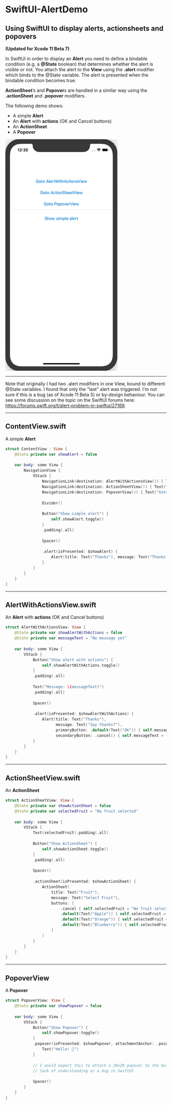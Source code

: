 # SwiftUI-AlertDemo
## Using SwiftUI to display alerts, actionsheets and popovers
**(Updated for Xcode 11 Beta 7)**

In SwiftUI in order to display an **Alert** you need to define a bindable condition (e.g. a **@State** boolean) that determines whether 
the alert is visible or not. You attach the alert to the **View** using the **.alert** modifier which binds to the @State variable. 
The alert is presented when the bindable condition becomes true.

**ActionSheet**’s and **Popover**s are handled in a similar way using the **.actionSheet** and **.popover** modifiers.

The following demo shows:

* A simple **Alert**
* An **Alert** with **actions** (OK and Cancel buttons)
* An **ActionSheet**
* A **Popover**

![](./final.gif)

___

Note that originally I had two .alert modifiers in one View, bound to different @State variables. I found that only the "last" alert was triggered.
I'm not sure if this is a bug (as of Xcode 11 Beta 5) or by-design behaviour. You can see some discussion on the topic on the SwiftUI forums
here: https://forums.swift.org/t/alert-problem-in-swiftui/27169.

___

## ContentView.swift
A simple **Alert**

``` swift
struct ContentView : View {
    @State private var showAlert = false
    
    var body: some View {
        NavigationView {
            VStack {
                NavigationLink(destination: AlertWithActionsView()) { Text("Goto AlertWithActionsView") }.padding(.bottom)
                NavigationLink(destination: ActionSheetView()) { Text("Goto ActionSheetView") }.padding(.bottom)
                NavigationLink(destination: PopoverView()) { Text("Goto PopoverView") }

                Divider()
                
                Button("Show simple alert") {
                    self.showAlert.toggle()
                }
                .padding(.all)
                
                Spacer()
                            
                .alert(isPresented: $showAlert) {
                    Alert(title: Text("Thanks"), message: Text("Thanks for tapping!"), dismissButton: .default(Text("OK")))
                }
            }
        }
    }
}
```

___

## AlertWithActionsView.swift
An **Alert** with **actions** (OK and Cancel buttons)

``` swift
struct AlertWithActionsView: View {
    @State private var showAlertWithActions = false
    @State private var messageText = "No message yet"
    
    var body: some View {
        VStack {
            Button("Show alert with actions") {
                self.showAlertWithActions.toggle()
            }
            .padding(.all)
                
            Text("Message: \(messageText)")
            .padding(.all)
            
            Spacer()
                
            .alert(isPresented: $showAlertWithActions) {
                Alert(title: Text("Thanks"),
                      message: Text("Say thanks?"),
                      primaryButton: .default(Text("OK")) { self.messageText = "Thank you :-)" },
                      secondaryButton: .cancel() { self.messageText = "Shame :-(" })
            }
        }
    }
}
```

___

## ActionSheetView.swift
An **ActionSheet**

``` swift
struct ActionSheetView: View {
    @State private var showActionSheet = false
    @State private var selectedFruit = "No fruit selected"

    var body: some View {
        VStack {
            Text(selectedFruit).padding(.all)
            
            Button("Show ActionSheet") {
                self.showActionSheet.toggle()
            }
            .padding(.all)
            
            Spacer()

            .actionSheet(isPresented: $showActionSheet) {
                ActionSheet(
                    title: Text("Fruit"),
                    message: Text("Select Fruit"),
                    buttons: [
                        .cancel { self.selectedFruit = "No fruit selected" },
                        .default(Text("Apple")) { self.selectedFruit = "Apple" },  // Create three default style buttons
                        .default(Text("Orange")) { self.selectedFruit = "Orange" },
                        .default(Text("Blueberry")) { self.selectedFruit = "Blueberry" }
                    ]
                )
            }
        }
    }
}
```

___

## PopoverView
A **Popover**

``` swift
struct PopoverView: View {
    @State private var showPopover = false

    var body: some View {
        VStack {
            Button("Show Popover") {
                self.showPopover.toggle()
            }
            .popover(isPresented: $showPopover, attachmentAnchor: .point(UnitPoint(x: 20, y: 20)), arrowEdge: .bottom) {
                Text("Hello! 👋")
            }
            
            // I would expect this to attach a 20x20 popover to the button. But it doesn't. Not sure if this is my
            // lack of understanding or a bug in SwiftUI
            
            Spacer()
        }
    }
}
```
